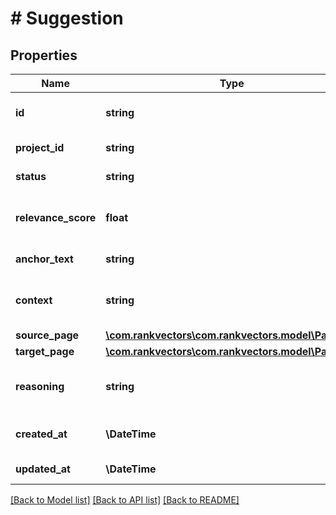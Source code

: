 # # Suggestion

## Properties

Name | Type | Description | Notes
------------ | ------------- | ------------- | -------------
**id** | **string** | Unique suggestion identifier |
**project_id** | **string** | Project identifier |
**status** | **string** | Suggestion status |
**relevance_score** | **float** | AI-calculated relevance score (0-1) |
**anchor_text** | **string** | Suggested anchor text |
**context** | **string** | Context where the link should be placed | [optional]
**source_page** | [**\com.rankvectors\com.rankvectors.model\PageInfo**](PageInfo.md) |  |
**target_page** | [**\com.rankvectors\com.rankvectors.model\PageInfo**](PageInfo.md) |  |
**reasoning** | **string** | AI reasoning for the suggestion | [optional]
**created_at** | **\DateTime** | Suggestion creation timestamp |
**updated_at** | **\DateTime** | Last update timestamp | [optional]

[[Back to Model list]](../../README.md#models) [[Back to API list]](../../README.md#endpoints) [[Back to README]](../../README.md)
